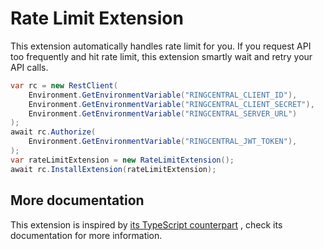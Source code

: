 # Rate Limit Extension

This extension automatically handles rate limit for you. If you request API too frequently and hit rate limit, this
extension smartly wait and retry your API calls.

```cs
var rc = new RestClient(
    Environment.GetEnvironmentVariable("RINGCENTRAL_CLIENT_ID"),
    Environment.GetEnvironmentVariable("RINGCENTRAL_CLIENT_SECRET"),
    Environment.GetEnvironmentVariable("RINGCENTRAL_SERVER_URL")
);
await rc.Authorize(
    Environment.GetEnvironmentVariable("RINGCENTRAL_JWT_TOKEN"),
);
var rateLimitExtension = new RateLimitExtension();
await rc.InstallExtension(rateLimitExtension);
```

## More documentation

This extension is inspired
by [its TypeScript counterpart](https://github.com/ringcentral/ringcentral-extensible/tree/master/packages/extensions/rate-limit)
, check its documentation for more information.
